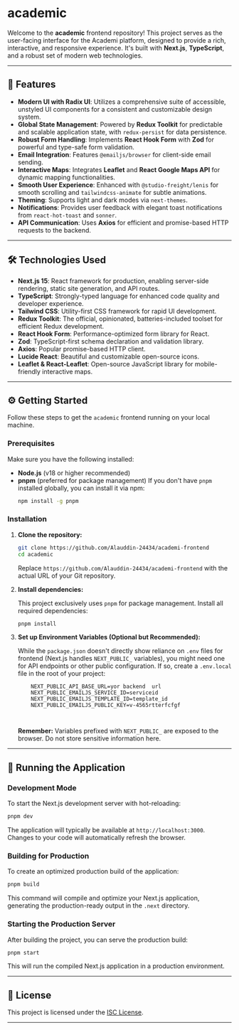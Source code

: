 
# academic

Welcome to the **academic** frontend repository\! This project serves as the user-facing interface for the Academi platform, designed to provide a rich, interactive, and responsive experience. It's built with **Next.js**, **TypeScript**, and a robust set of modern web technologies.

-----

## 🚀 Features

  * **Modern UI with Radix UI**: Utilizes a comprehensive suite of accessible, unstyled UI components for a consistent and customizable design system.
  * **Global State Management**: Powered by **Redux Toolkit** for predictable and scalable application state, with `redux-persist` for data persistence.
  * **Robust Form Handling**: Implements **React Hook Form** with **Zod** for powerful and type-safe form validation.
  * **Email Integration**: Features `@emailjs/browser` for client-side email sending.
  * **Interactive Maps**: Integrates **Leaflet** and **React Google Maps API** for dynamic mapping functionalities.
  * **Smooth User Experience**: Enhanced with `@studio-freight/lenis` for smooth scrolling and `tailwindcss-animate` for subtle animations.
  * **Theming**: Supports light and dark modes via `next-themes`.
  * **Notifications**: Provides user feedback with elegant toast notifications from `react-hot-toast` and `sonner`.
  * **API Communication**: Uses **Axios** for efficient and promise-based HTTP requests to the backend.
  

-----

## 🛠️ Technologies Used

  * **Next.js 15**: React framework for production, enabling server-side rendering, static site generation, and API routes.
  * **TypeScript**: Strongly-typed language for enhanced code quality and developer experience.
  * **Tailwind CSS**: Utility-first CSS framework for rapid UI development.
  * **Redux Toolkit**: The official, opinionated, batteries-included toolset for efficient Redux development.
  * **React Hook Form**: Performance-optimized form library for React.
  * **Zod**: TypeScript-first schema declaration and validation library.
  * **Axios**: Popular promise-based HTTP client.
  * **Lucide React**: Beautiful and customizable open-source icons.
  * **Leaflet & React-Leaflet**: Open-source JavaScript library for mobile-friendly interactive maps.


-----

## ⚙️ Getting Started

Follow these steps to get the `academic` frontend running on your local machine.

### Prerequisites

Make sure you have the following installed:

  * **Node.js** (v18 or higher recommended)
  * **pnpm** (preferred for package management)
    If you don't have `pnpm` installed globally, you can install it via npm:
    ```bash
    npm install -g pnpm
    ```

### Installation

1.  **Clone the repository:**

    ```bash
    git clone https://github.com/Alauddin-24434/academi-frontend
    cd academic
    ```

    Replace `https://github.com/Alauddin-24434/academi-frontend` with the actual URL of your Git repository.

2.  **Install dependencies:**

    This project exclusively uses `pnpm` for package management. Install all required dependencies:

    ```bash
    pnpm install
    ```

3.  **Set up Environment Variables (Optional but Recommended):**

    While the `package.json` doesn't directly show reliance on `.env` files for frontend (Next.js handles `NEXT_PUBLIC_` variables), you might need one for API endpoints or other public configuration. If so, create a `.env.local` file in the root of your project:

    ```env
        NEXT_PUBLIC_API_BASE_URL=yor backend  url
        NEXT_PUBLIC_EMAILJS_SERVICE_ID=serviceid
        NEXT_PUBLIC_EMAILJS_TEMPLATE_ID=template_id
        NEXT_PUBLIC_EMAILJS_PUBLIC_KEY=v-4565rtterfcfgf



    ```

    **Remember:** Variables prefixed with `NEXT_PUBLIC_` are exposed to the browser. Do not store sensitive information here.

-----

## 🚀 Running the Application

### Development Mode

To start the Next.js development server with hot-reloading:

```bash
pnpm dev
```

The application will typically be available at `http://localhost:3000`. Changes to your code will automatically refresh the browser.

### Building for Production

To create an optimized production build of the application:

```bash
pnpm build
```

This command will compile and optimize your Next.js application, generating the production-ready output in the `.next` directory.

### Starting the Production Server

After building the project, you can serve the production build:

```bash
pnpm start
```

This will run the compiled Next.js application in a production environment.

-----



## 📄 License

This project is licensed under the [ISC License](https://opensource.org/licenses/ISC).

-----
